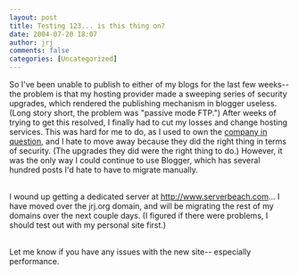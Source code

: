 ```yaml
---
layout: post
title: Testing 123... is this thing on?
date: 2004-07-20 18:07
author: jrj
comments: false
categories: [Uncategorized]
---
```

So I've been unable to publish to either of my blogs for the last few weeks-- the problem is that my hosting provider made a sweeping series of security upgrades, which rendered the publishing mechanism in blogger useless. (Long story short, the problem was "passive mode FTP.") After weeks of trying to get this resolved, I finally had to cut my losses and change hosting services. This was hard for me to do, as I used to own the <a href="http://www.criticaldomain.net" target="_blank">company in question</a>, and I hate to move away because they did the right thing in terms of security. (The upgrades they did were the right thing to do.) However, it was the only way I could continue to use Blogger, which has several hundred posts I'd hate to have to migrate manually. <br /><p><br />I wound up getting a dedicated server at <a href="http://www.serverbeach.com" target="_blank">http://www.serverbeach.com</a>... I have moved over the jrj.org domain, and will be migrating the rest of my domains over the next couple days. (I figured if there were problems, I should test out with my personal site first.) <br /></p><p><br />Let me know if you have any issues with the new site-- especially performance.</p>
